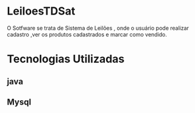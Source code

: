 <h1>LeiloesTDSat</h1>
<p>O Sotfware se trata de Sistema de Leilões , onde o usuário pode realizar cadastro ,ver os produtos cadastrados e marcar como vendido.</p>
<h1>Tecnologias Utilizadas</h1>
<h2>java</h2>
<h2>Mysql</h2>
